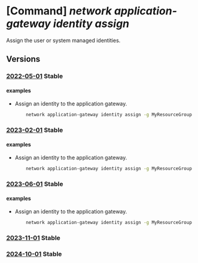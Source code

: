 # [Command] _network application-gateway identity assign_

Assign the user or system managed identities.

## Versions

### [2022-05-01](/Resources/mgmt-plane/L3N1YnNjcmlwdGlvbnMve30vcmVzb3VyY2Vncm91cHMve30vcHJvdmlkZXJzL21pY3Jvc29mdC5uZXR3b3JrL2FwcGxpY2F0aW9uZ2F0ZXdheXMve30=/2022-05-01.xml) **Stable**

<!-- mgmt-plane /subscriptions/{}/resourcegroups/{}/providers/microsoft.network/applicationgateways/{} 2022-05-01 identity -->

#### examples

- Assign an identity to the application gateway.
    ```bash
        network application-gateway identity assign -g MyResourceGroup --gateway-name ag1 --identity /subscriptions/*-000000000000/resourceGroups/myResourceGroup/providers/Microsoft.ManagedIdentity/userAssignedIdentities/id1
    ```

### [2023-02-01](/Resources/mgmt-plane/L3N1YnNjcmlwdGlvbnMve30vcmVzb3VyY2Vncm91cHMve30vcHJvdmlkZXJzL21pY3Jvc29mdC5uZXR3b3JrL2FwcGxpY2F0aW9uZ2F0ZXdheXMve30=/2023-02-01.xml) **Stable**

<!-- mgmt-plane /subscriptions/{}/resourcegroups/{}/providers/microsoft.network/applicationgateways/{} 2023-02-01 identity -->

#### examples

- Assign an identity to the application gateway.
    ```bash
        network application-gateway identity assign -g MyResourceGroup --gateway-name ag1 --identity /subscriptions/*-000000000000/resourceGroups/myResourceGroup/providers/Microsoft.ManagedIdentity/userAssignedIdentities/id1
    ```

### [2023-06-01](/Resources/mgmt-plane/L3N1YnNjcmlwdGlvbnMve30vcmVzb3VyY2Vncm91cHMve30vcHJvdmlkZXJzL21pY3Jvc29mdC5uZXR3b3JrL2FwcGxpY2F0aW9uZ2F0ZXdheXMve30=/2023-06-01.xml) **Stable**

<!-- mgmt-plane /subscriptions/{}/resourcegroups/{}/providers/microsoft.network/applicationgateways/{} 2023-06-01 identity -->

#### examples

- Assign an identity to the application gateway.
    ```bash
        network application-gateway identity assign -g MyResourceGroup --gateway-name ag1 --identity /subscriptions/*-000000000000/resourceGroups/myResourceGroup/providers/Microsoft.ManagedIdentity/userAssignedIdentities/id1
    ```

### [2023-11-01](/Resources/mgmt-plane/L3N1YnNjcmlwdGlvbnMve30vcmVzb3VyY2Vncm91cHMve30vcHJvdmlkZXJzL21pY3Jvc29mdC5uZXR3b3JrL2FwcGxpY2F0aW9uZ2F0ZXdheXMve30=/2023-11-01.xml) **Stable**

<!-- mgmt-plane /subscriptions/{}/resourcegroups/{}/providers/microsoft.network/applicationgateways/{} 2023-11-01 identity -->

### [2024-10-01](/Resources/mgmt-plane/L3N1YnNjcmlwdGlvbnMve30vcmVzb3VyY2Vncm91cHMve30vcHJvdmlkZXJzL21pY3Jvc29mdC5uZXR3b3JrL2FwcGxpY2F0aW9uZ2F0ZXdheXMve30=/2024-10-01.xml) **Stable**

<!-- mgmt-plane /subscriptions/{}/resourcegroups/{}/providers/microsoft.network/applicationgateways/{} 2024-10-01 identity -->
